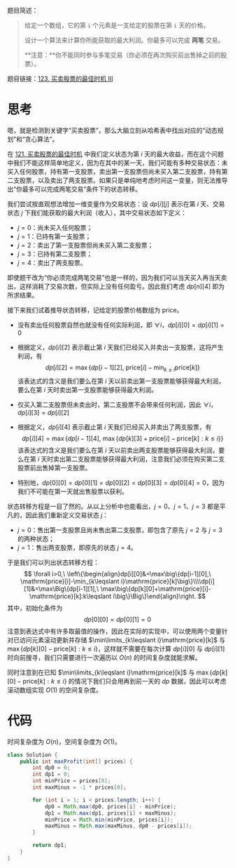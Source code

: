 题目简述：

> 给定一个数组，它的第 `i` 个元素是一支给定的股票在第 `i` 天的价格。
>
> 设计一个算法来计算你所能获取的最大利润。你最多可以完成 **两笔** 交易。
>
> **注意：**你不能同时参与多笔交易（你必须在再次购买前出售掉之前的股票）。

题目链接：[123. 买卖股票的最佳时机 III](https://leetcode.cn/problems/best-time-to-buy-and-sell-stock-iii/)

# 思考

嗯，就是检测到关键字“买卖股票”，那么大脑立刻从哈希表中找出对应的“动态规划”和“贪心算法”。

在 [121. 买卖股票的最佳时机](https://leetcode.cn/problems/best-time-to-buy-and-sell-stock/) 中我们定义状态为第 $i$ 天的最大收益，而在这个问题中我们不能这样简单地定义，因为在其中的某一天，我们可能有多种交易状态：未买入任何股票，持有第一支股票，卖出第一支股票但尚未买入第二支股票，持有第二支股票，以及卖出了两支股票。如果只是单纯地考虑时间这一变量，则无法推导出“你最多可以完成两笔交易”条件下的状态转移。

我们尝试按直观想法增加一维变量作为交易状态：设 $dp[i][j]$ 表示在第 $i$ 天、交易状态 $j$ 下我们能获取的最大利润（收入），其中交易状态如下定义：

- $j=0$：尚未买入任何股票；
- $j=1$：已持有第一支股票；
- $j=2$：卖出了第一支股票但尚未买入第二支股票；
- $j=3$：已持有第二支股票；
- $j=4$：卖出了两支股票。

即使题干改为“你必须完成两笔交易”也是一样的，因为我们可以当天买入再当天卖出，这样消耗了交易次数，但实际上没有任何盈亏。因此我们考虑 $dp[n][4]$ 即为所求结果。

接下来我们试着推导状态转移，记给定的股票价格数组为 $\mathrm{price}$。

- 没有卖出任何股票自然也就没有任何实际利润，即 $\forall i$，$dp[i][0]=dp[i][1]=0$

- 根据定义，$dp[i][2]$ 表示截止第 $i$ 天我们已经买入并卖出一支股票，这将产生利润，有
  $$
  dp[i][2]=\max\big\{dp[i-1][2],\ \mathrm{price}[i]-\min_{k\leqslant i}\mathrm{price}[k]\big\}
  $$
  该表达式的含义是我们要么在第 $i$ 天以前卖出第一支股票能够获得最大利润，要么在第 $i$ 天时卖出第一支股票能够获得最大利润。

- 仅买入第二支股票但未卖出时，第二支股票不会带来任何利润，因此 $\forall i$，$dp[i][3]=dp[i][2]$

- 根据定义，$dp[i][4]$ 表示截止第 $i$ 天我们已经买入并卖出了两支股票，有
  $$
  dp[i][4]=\max\Big\{dp[i-1][4],\ \max\big\{dp[k][3]+\mathrm{price}[i]-\mathrm{price}[k]:k\leqslant i\big\}\Big\}
  $$
  该表达式的含义是我们要么在第 $i$ 天以前卖出两支股票能够获得最大利润，要么在第 $i$ 天时卖出第二支股票能够获得最大利润，注意我们必须在购买第二支股票前出售掉第一支股票。

- 特别地，$dp[0][0]=dp[0][1]=dp[0][2]=dp[0][3]=dp[0][4]=0$，因为我们不可能在第一天就出售股票以获利。

状态转移方程是一目了然的。从以上分析中也能看出，$j=0$、$j=1$、$j=3$ 都是平凡的，因此我们重新定义交易状态 $j$：

- $j=0$：售出第一支股票且尚未售出第二支股票，即包含了原先 $j=2$ 与 $j=3$ 的两种状态；
- $j=1$：售出两支股票，即原先的状态 $j=4$。

于是我们可以列出状态转移方程：
$$
\forall i>0,\ \left\{\begin{align}dp[i][0]&=\max\big\{dp[i-1][0],\ \mathrm{price}[i]-\min_{k\leqslant i}\mathrm{price}[k]\big\}\\\\dp[i][1]&=\max\Big\{dp[i-1][1],\ \max\big\{dp[k][0]+\mathrm{price}[i]-\mathrm{price}[k]:k\leqslant i\big\}\Big\}\end{align}\right.
$$
其中，初始化条件为
$$
dp[0][0]=dp[0][1]=0
$$
注意到表达式中有许多取最值的操作，因此在实际的实现中，可以使用两个变量针对已访问元素滚动更新并存储 $\min\limits_{k\leqslant i}\mathrm{price}[k]$ 与 $\max\big\{dp[k][0]-\mathrm{price}[k]:k\leqslant i\big\}$，这样就不需要在每次计算 $dp[i][0]$ 与 $dp[i][1]$ 时向前搜寻，我们只需要进行一次遍历以 $O(n)$ 的时间复杂度就能求解。

同时注意到在已知 $\min\limits_{k\leqslant i}\mathrm{price}[k]$ 与 $\max\big\{dp[k][0]-\mathrm{price}[k]:k\leqslant i\big\}$ 的情况下我们只会用再到前一天的 $dp$ 数据，因此可以考虑滚动数组实现 $O(1)$ 的空间复杂度。

# 代码

时间复杂度为 $O(n)$，空间复杂度为 $O(1)$。

```java
class Solution {
    public int maxProfit(int[] prices) {
        int dp0 = 0;
        int dp1 = 0;
        int minPrice = prices[0];
        int maxMinus = -1 * prices[0];

        for (int i = 1; i < prices.length; i++) {
            dp0 = Math.max(dp0, prices[i] - minPrice);
            dp1 = Math.max(dp1, prices[i] + maxMinus);
            minPrice = Math.min(minPrice, prices[i]);
            maxMinus = Math.max(maxMinus, dp0 - prices[i]);
        }

        return dp1;
    }
}
```